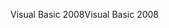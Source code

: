 <span data-ttu-id="e9309-101">Visual Basic 2008</span><span class="sxs-lookup"><span data-stu-id="e9309-101">Visual Basic 2008</span></span>